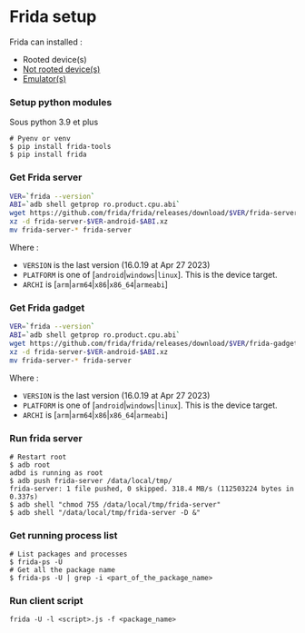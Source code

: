 # Frida setup

Frida can installed : 
- Rooted device(s)
- [Not rooted device(s)](./NotRooted/index.md)
- [Emulator(s)](./emulator/index.md)


### Setup python modules

Sous python 3.9 et plus

```shell
# Pyenv or venv
$ pip install frida-tools
$ pip install frida
```
### Get Frida server

```bash
VER=`frida --version`
ABI=`adb shell getprop ro.product.cpu.abi`
wget https://github.com/frida/frida/releases/download/$VER/frida-server-$VER-android-$ABI.xz
xz -d frida-server-$VER-android-$ABI.xz
mv frida-server-* frida-server
```

Where : 

- `VERSION` is the last version (16.0.19 at Apr 27 2023)
- `PLATFORM` is one of [`android`|`windows`|`linux`]. This is the device target.
- `ARCHI` is [`arm`|`arm64`|`x86`|`x86_64`|`armeabi`]

### Get Frida gadget

```bash
VER=`frida --version`
ABI=`adb shell getprop ro.product.cpu.abi`
wget https://github.com/frida/frida/releases/download/$VER/frida-gadget-$VER-android-$ABI.so.xz
xz -d frida-server-$VER-android-$ABI.xz
mv frida-server-* frida-server
```

Where : 

- `VERSION` is the last version (16.0.19 at Apr 27 2023)
- `PLATFORM` is one of [`android`|`windows`|`linux`]. This is the device target.
- `ARCHI` is [`arm`|`arm64`|`x86`|`x86_64`|`armeabi`]

### Run frida server

```shell
# Restart root
$ adb root
adbd is running as root
$ adb push frida-server /data/local/tmp/
frida-server: 1 file pushed, 0 skipped. 318.4 MB/s (112503224 bytes in 0.337s)
$ adb shell "chmod 755 /data/local/tmp/frida-server"
$ adb shell "/data/local/tmp/frida-server -D &" 
```

### Get running process list

```shell
# List packages and processes
$ frida-ps -U 
# Get all the package name
$ frida-ps -U | grep -i <part_of_the_package_name>
```

### Run client script

```shell
frida -U -l <script>.js -f <package_name>
```
